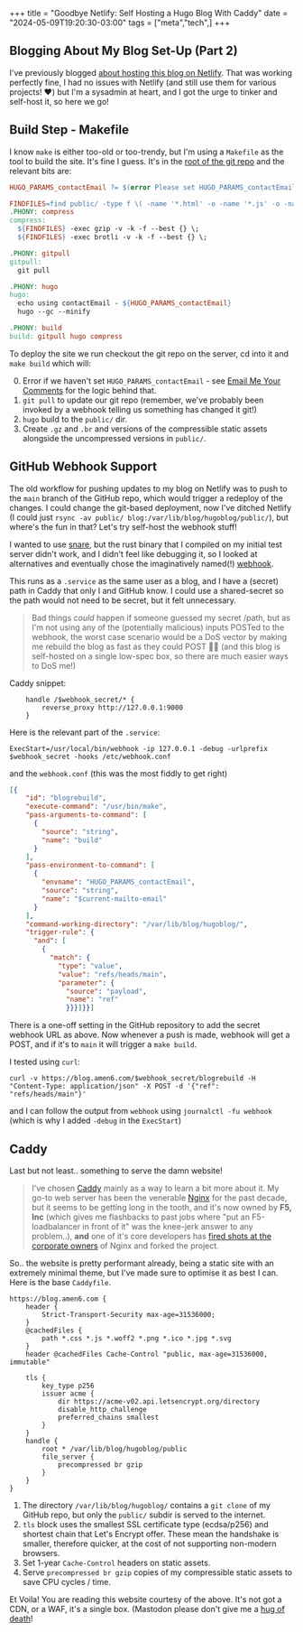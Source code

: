 +++
title = "Goodbye Netlify: Self Hosting a Hugo Blog With Caddy"
date = "2024-05-09T19:20:30-03:00"
tags = ["meta","tech",]
+++

## Blogging About My Blog Set-Up (Part 2)

I've previously blogged [about hosting this blog on Netlify](/blog/2024/03/setting-up-a-hugo-static-site-on-netlify/). That was working perfectly fine, I had no issues with Netlify (and still use them for various projects! :heart:) but I'm a sysadmin at heart, and I got the urge to tinker and self-host it, so here we go!

## Build Step - Makefile

I know `make` is either too-old or too-trendy, but I'm using a `Makefile` as the tool to build the site. It's fine I guess. It's in the [root of the git repo](https://github.com/mackenzie-remote/hugoblog/blob/main/Makefile) and the relevant bits are:

```Makefile
HUGO_PARAMS_contactEmail ?= $(error Please set HUGO_PARAMS_contactEmail)

FINDFILES=find public/ -type f \( -name '*.html' -o -name '*.js' -o -name '*.css' -o -name '*.txt' -o -name '*.xml' -o -name '*.svg' \)
.PHONY: compress
compress:
  ${FINDFILES} -exec gzip -v -k -f --best {} \;
  ${FINDFILES} -exec brotli -v -k -f --best {} \;

.PHONY: gitpull
gitpull:
  git pull

.PHONY: hugo
hugo:
  echo using contactEmail - ${HUGO_PARAMS_contactEmail}
  hugo --gc --minify

.PHONY: build
build: gitpull hugo compress
```

To deploy the site we run checkout the git repo on the server, cd into it and `make build` which will:

0. Error if we haven't set `HUGO_PARAMS_contactEmail` - see [Email Me Your Comments](/blog/2024/04/email-me-your-comments/) for the logic behind that.
1. `git pull` to update our git repo (remember, we've probably been invoked by a webhook telling us something has changed it git!)
2. `hugo` build to the `public/` dir.
3. Create `.gz` and `.br` and versions of the compressible static assets alongside the uncompressed versions in `public/`.

## GitHub Webhook Support

The old workflow for pushing updates to my blog on Netlify was to push to the `main` branch of the GitHub repo, which would trigger a redeploy of the changes. I could change the git-based deployment, now I've ditched Netlify (I could just `rsync -av public/ blog:/var/lib/blog/hugoblog/public/`), but where's the fun in that? Let's try self-host the webhook stuff!

I wanted to use [snare](https://tratt.net/laurie/src/snare/), but the rust binary that I compiled on my initial test server didn't work, and I didn't feel like debugging it, so I looked at alternatives and eventually chose the imaginatively named(!) [webhook](https://github.com/adnanh/webhook).

This runs as a `.service` as the same user as a blog, and I have a (secret) path in Caddy that only I and GitHub know. I could use a shared-secret so the path would not need to be secret, but it felt unnecessary.

> Bad things *could* happen if someone guessed my secret /path, but as I'm not using any of the (potentially malicious) inputs POSTed to the webhook, the worst case scenario would be a DoS vector by making me rebuild the blog as fast as they could POST :woman_shrugging: (and this blog is self-hosted on a single low-spec box, so there are much easier ways to DoS me!)

Caddy snippet:

```caddy
	handle /$webhook_secret/* {
		reverse_proxy http://127.0.0.1:9000
	}
```

Here is the relevant part of the `.service`:

```
ExecStart=/usr/local/bin/webhook -ip 127.0.0.1 -debug -urlprefix $webhook_secret -hooks /etc/webhook.conf
```

and the `webhook.conf` (this was the most fiddly to get right)

```json
[{
    "id": "blogrebuild",
    "execute-command": "/usr/bin/make",
    "pass-arguments-to-command": [
      {
        "source": "string",
        "name": "build"
      }
    ],
    "pass-environment-to-command": [
      {
        "envname": "HUGO_PARAMS_contactEmail",
        "source": "string",
        "name": "$current-mailto-email"
      }
    ],
    "command-working-directory": "/var/lib/blog/hugoblog/",
    "trigger-rule": {
      "and": [
        {
          "match": {
            "type": "value",
            "value": "refs/heads/main",
            "parameter": {
              "source": "payload",
              "name": "ref"
              }}}]}}]
```

There is a one-off setting in the GitHub repository to add the secret webhook URL as above. Now whenever a push is made, webhook will get a POST, and if it's to `main` it will trigger a `make build`.

I tested using `curl`:

```
curl -v https://blog.amen6.com/$webhook_secret/blogrebuild -H "Content-Type: application/json" -X POST -d '{"ref": "refs/heads/main"}'
```

and I can follow the output from `webhook` using `journalctl -fu webhook` (which is why I added `-debug` in the `ExecStart`)

## Caddy

Last but not least.. something to serve the damn website!

> I've chosen [Caddy](https://caddyserver.com/) mainly as a way to learn a bit more about it. My go-to web server has been the venerable [Nginx](https://en.wikipedia.org/wiki/Nginx#History) for the past decade, but it seems to be getting long in the tooth, and it's now owned by **F5, Inc** (which gives me flashbacks to past jobs where "put an F5-loadbalancer in front of it" was the knee-jerk answer to any problem..), **and** one of it's core developers has [fired shots at the corporate owners](https://www.phoronix.com/news/Nginx-Forked-To-Freenginx) of Nginx and forked the project.

So.. the website is pretty performant already, being a static site with an extremely minimal theme, but I've made sure to optimise it as best I can. Here is the base `Caddyfile`.

```Caddy
https://blog.amen6.com {
	header {
		Strict-Transport-Security max-age=31536000;
	}
	@cachedFiles {
		path *.css *.js *.woff2 *.png *.ico *.jpg *.svg
	}
	header @cachedFiles Cache-Control "public, max-age=31536000, immutable"

	tls {
		key_type p256
		issuer acme {
			dir https://acme-v02.api.letsencrypt.org/directory
			disable_http_challenge
			preferred_chains smallest
		}
	}
	handle {
		root * /var/lib/blog/hugoblog/public
		file_server {
			precompressed br gzip
		}
	}
}
```

1. The directory `/var/lib/blog/hugoblog/` contains a `git clone` of my GitHub repo, but only the `public/` subdir is served to the internet.
2. `tls` block uses the smallest SSL certificate type (ecdsa/p256) and shortest chain that Let's Encrypt offer. These mean the handshake is smaller, therefore quicker, at the cost of not supporting non-modern browsers.
3. Set 1-year `Cache-Control` headers on static assets.
4. Serve `precompressed br gzip` copies of my compressible static assets to save CPU cycles / time.

Et Voila! You are reading this website courtesy of the above. It's not got a CDN, or a WAF, it's a single box. (Mastodon please don't give me a [hug of death](https://news.itsfoss.com/mastodon-link-problem/)!
